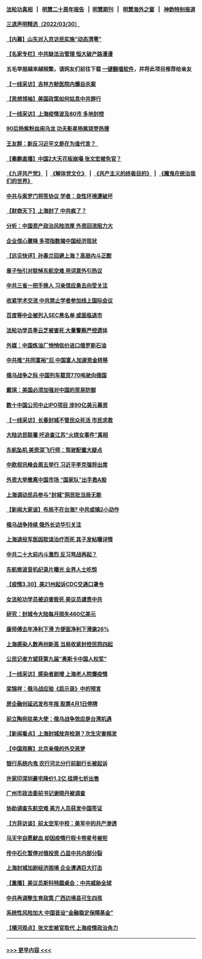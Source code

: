 #### [法轮功真相](https://github.com/gfw-breaker/truth/blob/master/README.md?t=0) &nbsp;&nbsp;|&nbsp;&nbsp; [明慧二十周年报告](https://github.com/gfw-breaker/mh-reports/blob/master/README.md?t=0) &nbsp;&nbsp;|&nbsp;&nbsp;[明慧期刊](https://github.com/gfw-breaker/mh-qikan) &nbsp;&nbsp;|&nbsp;&nbsp; [明慧海外之窗](https://github.com/gfw-breaker/mh-news/blob/master/README.md?t=0) &nbsp;&nbsp;|&nbsp;&nbsp; [神韵特别报道](https://github.com/gfw-breaker/mh-news/blob/master/shenyun.md?t=0)
#### [三退声明精选（2022/03/30）](../pages/nsc413/n13684873.md?t=03311159) 
#### [【内幕】山东对入京访民实施“动态清零”](../pages/nsc413/n13684663.md?t=03311159) 
#### [【名家专栏】中共缺法治管理 恒大破产路漫漫](../pages/nsc413/n13683523.md?t=03311159) 
#### 五毛举报越来越频繁，请网友们前往下载 [一键翻墙软件](https://github.com/gfw-breaker/ssr-accounts)，并将此项目推荐给亲友
#### [【一线采访】吉林方舱医院内爆自杀案](../pages/nsc413/n13684478.md?t=03311159) 
#### [【思想领袖】美国政策如何姑息中共罪行](../pages/nsc413/n13654193.md?t=03311159) 
#### [【一线采访】上海疫情波及80市 多地封控](../pages/nsc413/n13684549.md?t=03311159) 
#### [90后杨紫粉丝闹乌龙 功夫影星杨紫琼登热搜](../pages/nsc413/n13684458.md?t=03311159) 
#### [王友群：新反习近平文是在为谁代言？  ](../pages/nsc413/n13684409.md?t=03311159) 
#### [【秦鹏直播】中国2大天花板崩塌 张文宏被免官？](../pages/nsc413/n13684435.md?t=03311159) 
#### [《九评共产党》](https://github.com/begood0513/9ping.md/blob/master/README.md) &nbsp;|&nbsp; [《解体党文化》](../../../../jtdwh.md/blob/master/README.md)  &nbsp;|&nbsp; [《共产主义的终极目的》](../../../../gczydzjmd.md/blob/master/README.md) &nbsp;|&nbsp; [《魔鬼在统治我们的世界》](../../../../mgztzwmdsj.md/blob/master/README.md) 
#### [中共与索罗门将签协议 学者：良性环境遭破坏](../pages/nsc413/n13684536.md?t=03311159) 
#### [【财商天下】上海封了 中共疯了？](../pages/nsc413/n13684300.md?t=03311159) 
#### [分析：中国资产政治风险浓厚 外资回流阻力大](../pages/nsc413/n13684349.md?t=03311159) 
#### [企业信心骤降 多项指数揭中国经济现状](../pages/nsc413/n13684393.md?t=03311159) 
#### [【远见快评】孙春兰回避上海？高层内斗正酣](../pages/nsc413/n13684447.md?t=03311159) 
#### [章子怡引对联悼东航空难 用词意外引热议](../pages/nsc413/n13684323.md?t=03311159) 
#### [中共三省一把手换人 习亲信应勇去向受关注](../pages/nsc413/n13684270.md?t=03311159) 
#### [收紧学术交流 中共禁止学者参加线上国际会议](../pages/nsc413/n13684255.md?t=03311159) 
#### [百度等中企被列入SEC黑名单 或面临退市](../pages/nsc413/n13684166.md?t=03311159) 
#### [法轮功学员季云芝被害死 大量警察严控遗体](../pages/nsc413/n13683424.md?t=03311159) 
#### [外媒：中国炼油厂悄悄低价进口俄罗斯石油](../pages/nsc413/n13684278.md?t=03311159) 
#### [中共推“共同富裕”后 中国富人加速资金转移](../pages/nsc413/n13684182.md?t=03311159) 
#### [俄乌战争之际 中国列车载货770吨驶向俄国](../pages/nsc413/n13684205.md?t=03311159) 
#### [戴琪：美国必须加强对中国的贸易防御](../pages/nsc413/n13684167.md?t=03311159) 
#### [数十中国公司中止IPO项目 涉90亿美元募资](../pages/nsc413/n13684104.md?t=03311159) 
#### [【一线采访】长春封城不管民众死活 市民求救](../pages/nsc413/n13683449.md?t=03311159) 
#### [大陆访民联署 吁追查江苏“火烧女事件”真相](../pages/nsc413/n13683624.md?t=03311159) 
#### [东航坠机 美资深飞行师：驾驶配置大疑点](../pages/nsc413/n13683989.md?t=03311159) 
#### [中欧视讯峰会周五举行 习近平李克强将出席](../pages/nsc413/n13683858.md?t=03311159) 
#### [外资大举撤离中国市场 “国家队”出手救A股](../pages/nsc413/n13683770.md?t=03311159) 
#### [上海调动民兵参与“封城”网民批当局无能](../pages/nsc413/n13683226.md?t=03311159) 
#### [【新闻大家谈】布局不在台海? 中共或搞2小动作](../pages/nsc413/n13682479.md?t=03311159) 
#### [俄乌战争持续 俄外长访华引关注](../pages/nsc413/n13683533.md?t=03311159) 
#### [上海退役军医因耽误治疗而死 其子发帖曝详情](../pages/nsc413/n13682858.md?t=03311159) 
#### [中共二十大前内斗激烈 反习骂战再起？](../pages/nsc413/n13682834.md?t=03311159) 
#### [东航修波音机纪录片曝光 业界人士吃惊](../pages/nsc413/n13681599.md?t=03311159) 
#### [【疫情3.30】美21州起诉CDC交通口罩令](../pages/nsc413/n13681868.md?t=03311159) 
#### [女法轮功学员被迫害致死 美议员谴责中共](../pages/nsc413/n13682069.md?t=03311159) 
#### [研究：封城令大陆每月损失460亿美元](../pages/nsc413/n13683203.md?t=03311159) 
#### [康师傅去年净利下滑 方便面净利下滑逾26%](../pages/nsc413/n13682953.md?t=03311159) 
#### [上海感染人数再创新高 当局收紧封控民怨四起](../pages/nsc413/n13683136.md?t=03311159) 
#### [公民记者方斌获第九届“奥斯卡中国人权奖”](../pages/nsc413/n13683013.md?t=03311159) 
#### [【一线采访】感染者剧增 上海老人院爆疫情](../pages/nsc413/n13682806.md?t=03311159) 
#### [梁锦祥：俄乌战应验《启示录》中的预言](../pages/nsc413/n13682256.md?t=03311159) 
#### [房企融创延迟发布年报 股票4月1日停牌](../pages/nsc413/n13682326.md?t=03311159) 
#### [前立陶宛驻美大使：俄乌战争效应是台湾机遇](../pages/nsc413/n13682154.md?t=03311159) 
#### [【新闻看点】上海封城放弃检测？次生灾害频发](../pages/nsc413/n13681738.md?t=03311159) 
#### [【中国观察】北京亲俄的外交恶梦](../pages/nsc413/n13682222.md?t=03311159) 
#### [银行系统内鬼 农行河北分行前副行长被起诉](../pages/nsc413/n13682366.md?t=03311159) 
#### [许家印深圳豪宅降价1.2亿 挂牌七折出售](../pages/nsc413/n13682035.md?t=03311159) 
#### [广州市政法委前书记谢晓丹被调查](../pages/nsc413/n13682144.md?t=03311159) 
#### [协助调查东航空难 美方人员获发中国签证](../pages/nsc413/n13681776.md?t=03311159) 
#### [【方菲访谈】前太空军中校：美军中的共产渗透](../pages/nsc413/n13681422.md?t=03311159) 
#### [马天宇自愿献血 却因疫情行程卡带星号被拒](../pages/nsc413/n13681895.md?t=03311159) 
#### [传中石化暂停对俄投资 凸显中共内部分裂](../pages/nsc413/n13682268.md?t=03311159) 
#### [上海封城加剧经济困境 企业遭遇巨大打击](../pages/nsc413/n13681924.md?t=03311159) 
#### [【重播】美议员斯科特圆桌会：中共威胁全球](../pages/nsc413/n13681321.md?t=03311159) 
#### [中共再调整生育政策 广西边境县可生四孩](../pages/nsc413/n13682001.md?t=03311159) 
#### [系统性风险加大 中国首设“金融稳定保障基金”](../pages/nsc413/n13681956.md?t=03311159) 
#### [【横河观点】张文宏被官取代 上海疫情政治角力](../pages/nsc413/n13681839.md?t=03311159) 

----
#### [ >>> 更早内容 <<< ](../indexes/nsc413-earlier.md)
